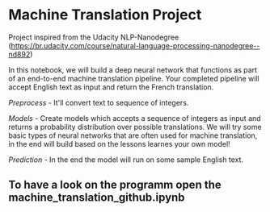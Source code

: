 # Machine Translation Project
Project inspired from the Udacity NLP-Nanodegree
(https://br.udacity.com/course/natural-language-processing-nanodegree--nd892)

In this notebook, we will build a deep neural network that functions as part of an end-to-end machine translation pipeline. Your completed pipeline will accept English text as input and return the French translation.

*Preprocess* - It'll convert text to sequence of integers.

*Models* - Create models which accepts a sequence of integers as input and returns a probability distribution over possible translations. We will try some basic types of neural networks that are often used for machine translation, in the end will build based on the lessons learnes your own model!

*Prediction* -  In the end the model will run on some sample English text.

## To have a look on the programm open the machine_translation_github.ipynb

